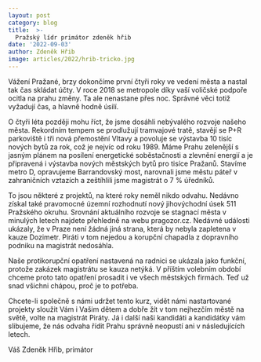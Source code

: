 ```yaml
---
layout: post
category: blog
title:  >-
  Pražský lídr primátor zdeněk hřib
date: '2022-09-03'
author: Zdeněk Hřib
image: articles/2022/hrib-tricko.jpg
---
```

Vážení Pražané,
brzy dokončíme první čtyři roky ve vedení města a nastal tak čas skládat účty. V roce 2018 se metropole díky vaší voličské podpoře ocitla na prahu změny. Ta ale nenastane přes noc. Správné věci totiž vyžadují čas, a hlavně hodně úsilí.

O čtyři léta později mohu říct, že jsme dosáhli nebývalého rozvoje našeho města. Rekordním tempem se prodlužují tramvajové tratě, stavějí se P+R parkoviště i tři nová přemostění Vltavy a povoluje se výstavba 10 tisíc nových bytů za rok, což je nejvíc od roku 1989. Máme Prahu zelenější s jasným plánem na posílení energetické soběstačnosti a zlevnění energií a je připravená i výstavba nových městských bytů pro tisíce Pražanů. Stavíme
metro D, opravujeme Barrandovský most, narovnali jsme městu páteř v zahraničních vztazích a zeštíhlili jsme magistrát o 7 % úředníků. 

To jsou některé z projektů, na které roky neměl nikdo odvahu. Nedávno získal také pravomocné územní rozhodnutí nový jihovýchodní úsek 511 Pražského
okruhu. Srovnání aktuálního rozvoje se stagnací města v minulých letech najdete přehledně na webu pragozor.cz. Nedávné události ukázaly, že v Praze není žádná jiná strana, která by nebyla zapletena v kauze Dozimetr. Piráti v tom nejedou a korupční chapadla z dopravního podniku na magistrát nedosáhla. 

Naše protikorupční opatření nastavená na radnici se ukázala jako funkční, protože zakázek magistrátu se kauza netýká. V příštím volebním období
chceme proto tato opatření prosadit i ve všech městských firmách. Teď už snad všichni chápou, proč je to potřeba.

Chcete-li společně s námi udržet tento kurz, vidět námi nastartované projekty sloužit Vám i Vašim dětem a dobře žít v tom nejhezčím městě na světě, volte na magistrát Piráty. Já i další naši kandidáti a kandidátky vám slibujeme, že nás odvaha řídit Prahu správně neopustí ani v následujících letech.

Váš Zdeněk Hřib,
primátor